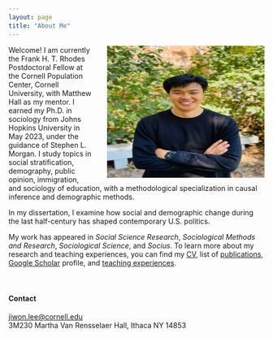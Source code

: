 ```yaml
---
layout: page
title: "About Me"
---
```


<img style="margin-left: 1.8rem" src="assets/jl_image.jpg" align = "right" height="260" width="310">

Welcome! I am currently the Frank H. T. Rhodes Postdoctoral Fellow at the Cornell Population Center, Cornell University, with Matthew Hall as my mentor. I earned my Ph.D. in sociology from Johns Hopkins University in May 2023, under the guidance of Stephen L. Morgan. I study topics in social stratification, demography, public opinion, immigration, and sociology of education, with a methodological specialization in causal inference and demographic methods.  <br>

In my dissertation, I examine how social and demographic change during the last half-century has shaped contemporary U.S. politics. 
   
My work has appeared in *Social Science Research*, *Sociological Methods and Research*, *Sociological Science*, and *Socius*. To learn more about my research and teaching experiences, you can find my [CV](/cv_jiwonlee.pdf), list of [publications](https://jiwonlee.net/research/), [Google Scholar](https://scholar.google.com/citations?user=nszIX_sAAAAJ&hl=en) profile, and [teaching experiences](https://jiwonlee.net/teaching/).
<br />
<br />
<br />

#### Contact
<jiwon.lee@cornell.edu>   
3M230 Martha Van Rensselaer Hall, Ithaca NY 14853 
